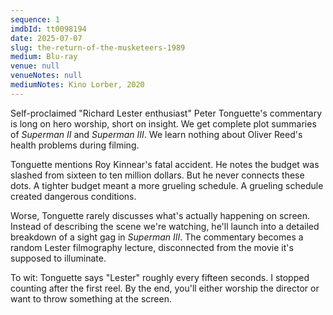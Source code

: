 ```yaml
---
sequence: 1
imdbId: tt0098194
date: 2025-07-07
slug: the-return-of-the-musketeers-1989
medium: Blu-ray
venue: null
venueNotes: null
mediumNotes: Kino Lorber, 2020
---
```


Self-proclaimed "Richard Lester enthusiast" Peter Tonguette's commentary is long on hero worship, short on insight. We get complete plot summaries of <span data-imdb-id="tt0081573">_Superman II_</span> and <span data-imdb-id="tt0086393">_Superman III_</span>. We learn nothing about Oliver Reed's health problems during filming.

Tonguette mentions Roy Kinnear's fatal accident. He notes the budget was slashed from sixteen to ten million dollars. But he never connects these dots. A tighter budget meant a more grueling schedule. A grueling schedule created dangerous conditions. 

Worse, Tonguette rarely discusses what's actually happening on screen. Instead of describing the scene we're watching, he'll launch into a detailed breakdown of a sight gag in _Superman III_. The commentary becomes a random Lester filmography lecture, disconnected from the movie it's supposed to illuminate.

To wit: Tonguette says "Lester" roughly every fifteen seconds. I stopped counting after the first reel. By the end, you'll either worship the director or want to throw something at the screen.